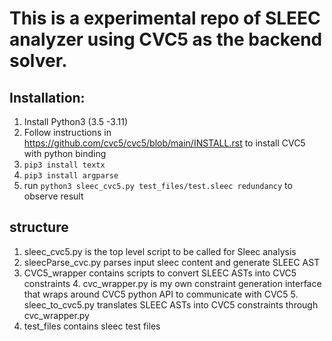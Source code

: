 # This is a experimental repo of SLEEC analyzer using CVC5 as the backend solver.

## Installation:
1. Install Python3 (3.5 -3.11) 
2. Follow instructions in https://github.com/cvc5/cvc5/blob/main/INSTALL.rst to install CVC5 with python binding
3. `pip3 install textx`
4. `pip3 install argparse`
5. run `python3 sleec_cvc5.py test_files/test.sleec redundancy` to observe result


## structure
1. sleec_cvc5.py is the top level script to be called for Sleec analysis
2. sleecParse_cvc.py parses input sleec content and generate SLEEC AST 
3. CVC5_wrapper contains scripts to convert SLEEC ASTs into CVC5 constraints
   4. cvc_wrapper.py is my own constraint generation interface that wraps around CVC5 python API to communicate with CVC5
   5. sleec_to_cvc5.py translates SLEEC ASTs into CVC5 constraints through cvc_wrapper.py
6. test_files contains sleec test files
